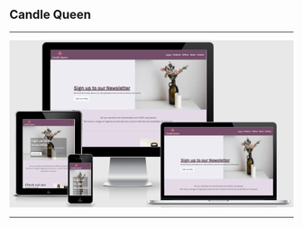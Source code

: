 ## Candle Queen
---

![Responsive Image](https://github.com/orlawalsh/candle-queen/blob/master/assets/images/responsive-image.png)

---

